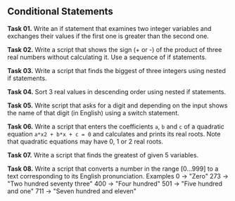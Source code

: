 ## Conditional Statements

**Task 01.** Write an if statement that examines two integer variables and exchanges their values if the first one is greater than the second one.

**Task 02.** Write a script that shows the sign (+ or -) of the product of three real numbers without calculating it. Use a sequence of if statements.

**Task 03.** Write a script that finds the biggest of three integers using nested if statements.

**Task 04.** Sort 3 real values in descending order using nested if statements.

**Task 05.** Write script that asks for a digit and depending on the input shows the name of that digit (in English) using a switch statement.

**Task 06.** Write a script that enters the coefficients `a`, `b` and `c` of a quadratic equation `a*x2 + b*x + c = 0` and calculates and prints its real roots. Note that quadratic equations may have 0, 1 or 2 real roots.

**Task 07.** Write a script that finds the greatest of given 5 variables.

**Task 08.** Write a script that converts a number in the range [0...999] to a text corresponding to its English pronunciation.
Examples
	0 → "Zero"
	273 → "Two hundred seventy three"
	400 → "Four hundred"
	501 → "Five hundred and one"
	711 → "Seven hundred and eleven"
